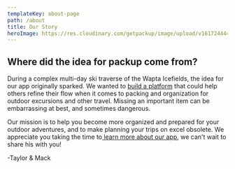 ```yaml
---
templateKey: about-page
path: /about
title: Our Story
heroImage: https://res.cloudinary.com/getpackup/image/upload/v1617244442/getpackup/mountains_day.jpg
---
```


## Where did the idea for packup come from?

During a complex multi-day ski traverse of the Wapta Icefields, the idea for our app originally sparked. We wanted to [build a platform](/) that could help others refine their flow when it comes to packing and organization for outdoor excursions and other travel. Missing an important item can be embarrassing at best, and sometimes dangerous.

Our mission is to help you become more organized and prepared for your outdoor adventures, and to make planning your trips on excel obsolete. We appreciate you taking the time to[ learn more about our app](/), we can't wait to share his with you!

\-Taylor & Mack
